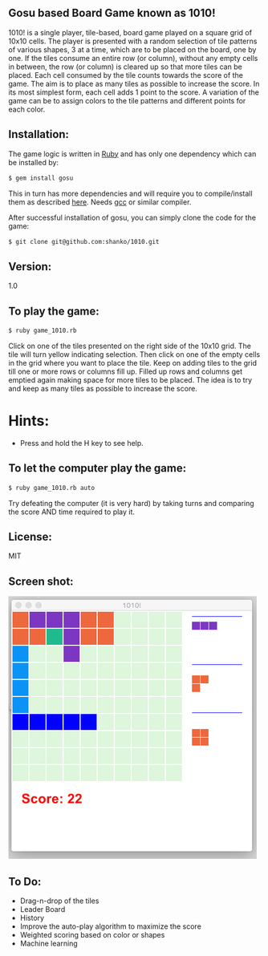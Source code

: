 ## Gosu based Board Game known as 1010!

1010! is a single player, tile-based, board game played on a square grid of 10x10 cells. The player is presented with a random selection of tile patterns of various shapes, 3 at a time, which are to be placed on the board, one by one. If the tiles consume an entire row (or column), without any empty cells in between, the row (or column) is cleared up so that more tiles can be placed. Each cell consumed by the tile counts towards the score of the game. The aim is to place as many tiles as possible to increase the score. In its most simplest form, each cell adds 1 point to the score. A variation of the game can be to assign colors to the tile patterns and different points for each color. 

## Installation:

The game logic is written in [Ruby] and has only one dependency which can be installed by:

```sh
$ gem install gosu
```

This in turn has more dependencies and will require you to compile/install them as described [here].  Needs [gcc] or similar compiler.

After successful installation of gosu, you can simply clone the code for the game:

```sh
$ git clone git@github.com:shanko/1010.git
```

## Version:

1.0

## To play the game: 

```sh
$ ruby game_1010.rb
```

Click on one of the tiles presented on the right side of the 10x10 grid. The tile will turn yellow indicating selection. Then click on one of the empty cells in the grid where you want to place the tile. Keep on adding tiles to the grid till one or more rows or columns fill up. Filled up rows and columns get emptied again making space for more tiles to be placed. The idea is to try and keep as many tiles as possible to increase the score. 

# Hints:

* Press and hold the H key to see help.

## To let the computer play the game:

```sh
$ ruby game_1010.rb auto
```

Try defeating the computer (it is very hard) by taking turns and comparing the score AND time required to play it.

## License: 

MIT

## Screen shot:

![Game Board](/game-1010.png?raw=true "Screen Shot")

## To Do:

* Drag-n-drop of the tiles
* Leader Board
* History
* Improve the auto-play algorithm to maximize the score
* Weighted scoring based on color or shapes
* Machine learning

[//]: # (These are reference links used in the body of this note and get stripped out when the markdown processor does its job. There is no need to format nicely because it shouldn't be seen. Thanks SO - http://stackoverflow.com/questions/4823468/store-comments-in-markdown-syntax)

  [Ruby]: <http://ruby-lang.org>
  [here]: <http://libgosu.org>
  [gcc]: <http://gcc.gnu.org>

